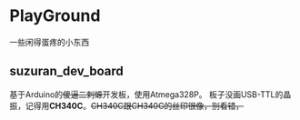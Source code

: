 # PlayGround
一些闲得蛋疼的小东西
## suzuran_dev_board

基于Arduino的~~傻逼二刺螈~~开发板，使用Atmega328P。
板子没画USB-TTL的晶振，记得用**CH340C**。~~CH340C跟CH340G的丝印很像，别看错，~~